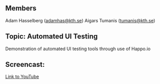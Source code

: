 ## Members
Adam Hasselberg (adamhas@kth.se)
Aigars Tumanis (tumanis@kth.se)


## Topic: Automated UI Testing

Demonstration of automated UI testing tools through use of Happo.io

## Screencast:

[Link to YouTube](https://www.youtube.com/watch?v=OyTnfa3OttY)

